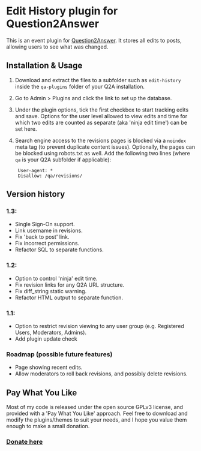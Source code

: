 Edit History plugin for Question2Answer
=================================================

This is an event plugin for [Question2Answer](http://www.question2answer.org). It stores all edits to posts, allowing users to see what was changed.


Installation & Usage
-------------------------------------------------

1. Download and extract the files to a subfolder such as `edit-history` inside the `qa-plugins` folder of your Q2A installation.

2. Go to Admin > Plugins and click the link to set up the database.

3. Under the plugin options, tick the first checkbox to start tracking edits and save. Options for the user level allowed to view edits and time for which two edits are counted as separate (aka 'ninja edit time') can be set here.

4. Search engine access to the revisions pages is blocked via a `noindex` meta tag (to prevent duplicate content issues). Optionally, the pages can be blocked using robots.txt as well. Add the following two lines (where `qa` is your Q2A subfolder if applicable):

		User-agent: *
		Disallow: /qa/revisions/


Version history
-------------------------------------------------

### 1.3:

- Single Sign-On support.
- Link username in revisions.
- Fix 'back to post' link.
- Fix incorrect permissions.
- Refactor SQL to separate functions.

### 1.2:

- Option to control 'ninja' edit time.
- Fix revision links for any Q2A URL structure.
- Fix diff_string static warning.
- Refactor HTML output to separate function.

### 1.1:

- Option to restrict revision viewing to any user group (e.g. Registered Users, Moderators, Admins).
- Add plugin update check

### Roadmap (possible future features)

- Page showing recent edits.
- Allow moderators to roll back revisions, and possibly delete revisions.


Pay What You Like
-------------------------------------------------

Most of my code is released under the open source GPLv3 license, and provided with a 'Pay What You Like' approach. Feel free to download and modify the plugins/themes to suit your needs, and I hope you value them enough to make a small donation.

### [Donate here](https://www.paypal.com/cgi-bin/webscr?cmd=_s-xclick&hosted_button_id=4R5SHBNM3UDLU)
